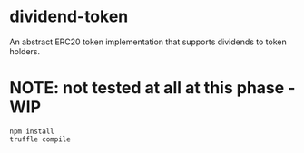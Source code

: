 # dividend-token
An abstract ERC20 token implementation that supports dividends to token holders.

# NOTE: not tested at all at this phase - WIP

```
npm install
truffle compile
```
